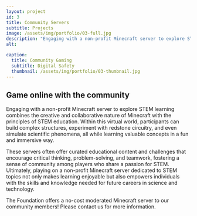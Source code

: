 ```yaml
---
layout: project
id: 3
title: Community Servers
subtitle: Projects
image: /assets/img/portfolio/03-full.jpg
description: "Engaging with a non-profit Minecraft server to explore STEM learning combines the creative and collaborative nature of Minecraft with the principles of STEM education."
alt: 

caption:
  title: Community Gaming
  subtitle: Digital Safety
  thumbnail: /assets/img/portfolio/03-thumbnail.jpg
---
```


## Game online with the community

Engaging with a non-profit Minecraft server to explore STEM learning combines the creative and collaborative nature of Minecraft with the principles of STEM education. Within this virtual world, participants can build complex structures, experiment with redstone circuitry, and even simulate scientific phenomena, all while learning valuable concepts in a fun and immersive way.

These servers often offer curated educational content and challenges that encourage critical thinking, problem-solving, and teamwork, fostering a sense of community among players who share a passion for STEM. Ultimately, playing on a non-profit Minecraft server dedicated to STEM topics not only makes learning enjoyable but also empowers individuals with the skills and knowledge needed for future careers in science and technology.

The Foundation offers a no-cost moderated Minecraft server to our community members! Please contact us for more information.


<div id="twitch-embed"></div>
<script src="https://embed.twitch.tv/embed/v1.js"></script>

<!-- Create a Twitch.Embed object that will render within the "twitch-embed" element. -->
<script type="text/javascript">
  var embed = new Twitch.Embed("twitch-embed", {
    width: "100%",
    height: 480,
    channel: "digitaledsafety",
    layout: "video",
    autoplay: false,
    // Only needed if this page is going to be embedded on other websites
    parent: ["psychic-space-sniffle-pw6vr96jqqj246v-4000.app.github.dev", "digitaleducationsafety.org"]
  });

  embed.addEventListener(Twitch.Embed.VIDEO_READY, () => {
    var player = embed.getPlayer();
    player.play();
  });
</script>

